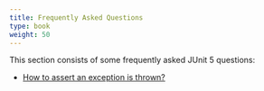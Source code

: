```yaml
---
title: Frequently Asked Questions
type: book
weight: 50
---
```


This section consists of some frequently asked JUnit 5 questions:

- [How to assert an exception is thrown?](/junit-5-expected-exception/)
